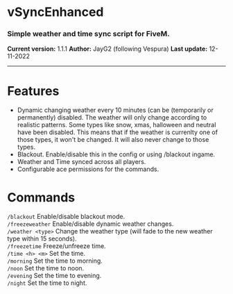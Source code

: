 # vSyncEnhanced

### Simple weather and time sync script for FiveM.

**Current version:** 1.1.1
**Author:** JayG2 (following Vespura)
**Last update:** 12-11-2022

***

# Features
- Dynamic changing weather every 10 minutes (can be (temporarily or permanently) disabled. The weather will only change according to realistic patterns. Some types like snow, xmas, halloween and neutral have been disabled. This means that if the weather is currenlty one of those types, it won't be changed. It will also never change to those types.
- Blackout. Enable/disable this in the config or using /blackout ingame.
- Weather and Time synced across all players.
- Configurable ace permissions for the commands.

# Commands
`/blackout` Enable/disable blackout mode. <br />
`/freezeweather` Enable/disable dynamic weather changes. <br />
`/weather <type>` Change the weather type (will fade to the new weather type within 15 seconds). <br />
`/freezetime` Freeze/unfreeze time. <br />
`/time <h> <m>` Set the time. <br />
`/morning` Set the time to morning. <br />
`/noon` Set the time to noon. <br />
`/evening` Set the time to evening. <br />
`/night` Set the time to night.
